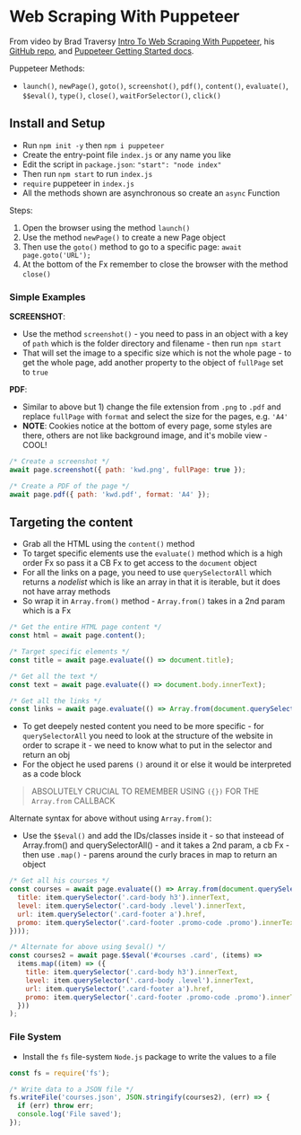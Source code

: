 # Web Scraping With Puppeteer

From video by Brad Traversy [Intro To Web Scraping With Puppeteer](https://youtu.be/S67gyqnYHmI), his [GitHub repo](https://github.com/bradtraversy/courses-scrape), and [Puppeteer Getting Started docs](https://pptr.dev/#getting-started).

Puppeteer Methods: 

- `launch()`, `newPage()`, `goto()`, `screenshot()`, `pdf()`, `content()`, `evaluate()`, `$$eval()`, `type()`, `close()`, `waitForSelector()`, `click()`

## Install and Setup

- Run `npm init -y` then `npm i puppeteer`
- Create the entry-point file `index.js` or any name you like
- Edit the script in `package.json`: `"start": "node index"`
- Then run `npm start` to run `index.js`
- `require` puppeteer in `index.js`
- All the methods shown are asynchronous so create an `async` Function

Steps:

1. Open the browser using the method `launch()`
1. Use the method `newPage()` to create a new Page object
1. Then use the `goto()` method to go to a specific page: `await page.goto('URL');`
1. At the bottom of the Fx remember to close the browser with the method `close()`

### Simple Examples

**SCREENSHOT**:

- Use the method `screenshot()` - you need to pass in an object with a key of `path` which is the folder directory and filename - then run `npm start`
- That will set the image to a specific size which is not the whole page - to get the whole page, add another property to the object of `fullPage` set to `true`

**PDF**: 

- Similar to above but 1) change the file extension from `.png` to `.pdf` and replace `fullPage` with `format` and select the size for the pages, e.g. `'A4'`
- **NOTE**: Cookies notice at the bottom of every page, some styles are there, others are not like background image, and it's mobile view - COOL!

```js
/* Create a screenshot */
await page.screenshot({ path: 'kwd.png', fullPage: true });

/* Create a PDF of the page */
await page.pdf({ path: 'kwd.pdf', format: 'A4' });
```

## Targeting the content

- Grab all the HTML using the `content()` method
- To target specific elements use the `evaluate()` method which is a high order Fx so pass it a CB Fx to get access to the `document` object
- For all the links on a page, you need to use `querySelectorAll` which returns a _nodelist_ which is like an array in that it is iterable, but it does not have array methods 
- So wrap it in `Array.from()` method - `Array.from()` takes in a 2nd param which is a Fx 

```js
/* Get the entire HTML page content */
const html = await page.content();

/* Target specific elements */
const title = await page.evaluate(() => document.title);

/* Get all the text */
const text = await page.evaluate(() => document.body.innerText);

/* Get all the links */
const links = await page.evaluate(() => Array.from(document.querySelectorAll('a'), (item) => item.href));
```

- To get deepely nested content you need to be more specific - for `querySelectorAll` you need to look at the structure of the website in order to scrape it - we need to know what to put in the selector and return an obj
- For the object he used parens `()` around it or else it would be interpreted as a code block

> ABSOLUTELY CRUCIAL TO REMEMBER USING `({})` FOR THE `Array.from` CALLBACK

Alternate syntax for above without using `Array.from()`: 

- Use the `$$eval()` and add the IDs/classes inside it - so that insteead of Array.from() and querySelectorAll() - and it takes a 2nd param, a cb Fx - then use `.map()` - parens around the curly braces in map to return an object

```js
/* Get all his courses */
const courses = await page.evaluate(() => Array.from(document.querySelectorAll('#courses .card'), (item) => ({
  title: item.querySelector('.card-body h3').innerText,
  level: item.querySelector('.card-body .level').innerText,
  url: item.querySelector('.card-footer a').href,
  promo: item.querySelector('.card-footer .promo-code .promo').innerText
})));

/* Alternate for above using $eval() */
const courses2 = await page.$$eval('#courses .card', (items) =>
  items.map((item) => ({
    title: item.querySelector('.card-body h3').innerText,
    level: item.querySelector('.card-body .level').innerText,
    url: item.querySelector('.card-footer a').href,
    promo: item.querySelector('.card-footer .promo-code .promo').innerText,
  }))
);
```

### File System

- Install the `fs` file-system `Node.js` package to write the values to a file

```js
const fs = require('fs');

/* Write data to a JSON file */
fs.writeFile('courses.json', JSON.stringify(courses2), (err) => {
  if (err) throw err;
  console.log('File saved');
});
```